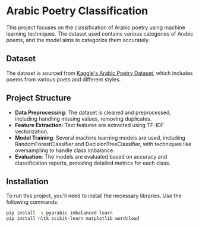 # Arabic Poetry Classification

This project focuses on the classification of Arabic poetry using machine learning techniques. The dataset used contains various categories of Arabic poems, and the model aims to categorize them accurately.

## Dataset

The dataset is sourced from [Kaggle's Arabic Poetry Dataset](https://www.kaggle.com/datasets/fahd09/arabic-poetry-dataset-478-2017), which includes poems from various poets and different styles.

## Project Structure

- **Data Preprocessing**: The dataset is cleaned and preprocessed, including handling missing values, removing duplicates.
- **Feature Extraction**: Text features are extracted using TF-IDF vectorization.
- **Model Training**: Several machine learning models are used, including RandomForestClassifier and DecisionTreeClassifier, with techniques like oversampling to handle class imbalance.
- **Evaluation**: The models are evaluated based on accuracy and classification reports, providing detailed metrics for each class.

## Installation

To run this project, you'll need to install the necessary libraries. Use the following commands:

```bash
pip install -q pyarabic imbalanced-learn
pip install nltk scikit-learn matplotlib wordcloud
